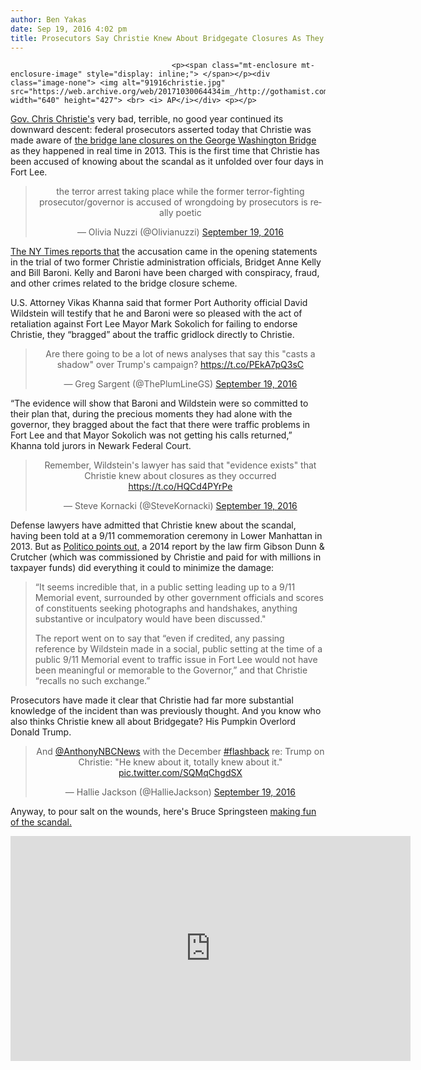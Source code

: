 ```yaml
---
author: Ben Yakas
date: Sep 19, 2016 4:02 pm
title: Prosecutors Say Christie Knew About Bridgegate Closures As They Happened
---
```


	
										<p><span class="mt-enclosure mt-enclosure-image" style="display: inline;"> </span></p><div class="image-none"> <img alt="91916christie.jpg" src="https://web.archive.org/web/20171030064434im_/http://gothamist.com/attachments/byakas/91916christie.jpg" width="640" height="427"> <br> <i> AP</i></div> <p></p>

<p><a href="https://web.archive.org/web/20171030064434/http://gothamist.com/tags/chrischristie">Gov. Chris Christie&apos;s</a> very bad, terrible, no good year continued its downward descent: federal prosecutors asserted today that Christie was made aware of <a href="https://web.archive.org/web/20171030064434/http://gothamist.com/tags/bridgegate">the bridge lane closures on the George Washington Bridge</a> as they happened in real time in 2013. This is the first time that Christie has been accused of knowing about the scandal as it unfolded over four days in Fort Lee.</p>

<center><blockquote class="twitter-tweet" data-lang="en"><p lang="en" dir="ltr">the terror arrest taking place while the former terror-fighting prosecutor/governor is accused of wrongdoing by prosecutors is really poetic</p>&#x2014; Olivia Nuzzi (@Olivianuzzi) <a href="https://web.archive.org/web/20171030064434/https://twitter.com/Olivianuzzi/status/777899700418740224">September 19, 2016</a></blockquote>
<script async src="//web.archive.org/web/20171030064434js_/http://platform.twitter.com/widgets.js" charset="utf-8"></script></center>

<p><a href="https://web.archive.org/web/20171030064434/http://www.nytimes.com/2016/09/20/nyregion/bridgegate-trial.html?smprod=nytcore-iphone&amp;smid=nytcore-iphone-share&amp;_r=2&amp;mtrref=t.co">The NY Times reports that</a> the accusation came in the opening statements in the trial of two former Christie administration officials, Bridget Anne Kelly and Bill Baroni. Kelly and Baroni have been charged with conspiracy, fraud, and other crimes related to the bridge closure scheme.</p>

<p>U.S. Attorney Vikas Khanna said that former Port Authority official David Wildstein will testify that he and Baroni were so pleased with the act of retaliation against Fort Lee Mayor Mark Sokolich for failing to endorse Christie, they &#x201C;bragged&#x201D; about the traffic gridlock directly to Christie.</p>

<center><blockquote class="twitter-tweet" data-lang="en"><p lang="en" dir="ltr">Are there going to be a lot of news analyses that say this &quot;casts a shadow&quot; over Trump&apos;s campaign? <a href="https://web.archive.org/web/20171030064434/https://t.co/PEkA7pQ3sC">https://t.co/PEkA7pQ3sC</a></p>&#x2014; Greg Sargent (@ThePlumLineGS) <a href="https://web.archive.org/web/20171030064434/https://twitter.com/ThePlumLineGS/status/777906341843197952">September 19, 2016</a></blockquote>
<script async src="//web.archive.org/web/20171030064434js_/http://platform.twitter.com/widgets.js" charset="utf-8"></script></center>

<p>&#x201C;The evidence will show that Baroni and Wildstein were so committed to their plan that, during the precious moments they had alone with the governor, they bragged about the fact that there were traffic problems in Fort Lee and that Mayor Sokolich was not getting his calls returned,&#x201D; Khanna told jurors in Newark Federal Court.</p>

<center><blockquote class="twitter-tweet" data-lang="en"><p lang="en" dir="ltr">Remember, Wildstein&apos;s lawyer has said that &quot;evidence exists&quot; that Christie knew about closures as they occurred <a href="https://web.archive.org/web/20171030064434/https://t.co/HQCd4PYrPe">https://t.co/HQCd4PYrPe</a></p>&#x2014; Steve Kornacki (@SteveKornacki) <a href="https://web.archive.org/web/20171030064434/https://twitter.com/SteveKornacki/status/777901913257959424">September 19, 2016</a></blockquote>
<script async src="//web.archive.org/web/20171030064434js_/http://platform.twitter.com/widgets.js" charset="utf-8"></script></center>

<p>Defense lawyers have admitted that Christie knew about the scandal, having been told at a 9/11 commemoration ceremony in Lower Manhattan in 2013. But as <a href="https://web.archive.org/web/20171030064434/http://www.politico.com/states/new-jersey/story/2016/09/federal-prosecutor-says-christie-knew-about-lane-closings-105584">Politico points out,</a> a 2014 report by the law firm Gibson Dunn &amp; Crutcher (which was commissioned by Christie and paid for with millions in taxpayer funds) did everything it could to minimize the damage:</p>

<blockquote>&#x201C;It seems incredible that, in a public setting leading up to a 9/11 Memorial event, surrounded by other government officials and scores of constituents seeking photographs and handshakes, anything substantive or inculpatory would have been discussed.&quot;

<p>The report went on to say that &#x201C;even if credited, any passing reference by Wildstein made in a social, public setting at the time of a public 9/11 Memorial event to traffic issue in Fort Lee would not have been meaningful or memorable to the Governor,&#x201D; and that Christie &#x201C;recalls no such exchange.&#x201D;</p></blockquote><p></p>

<p>Prosecutors have made it clear that Christie had far more substantial knowledge of the incident than was previously thought. And you know who also thinks Christie knew all about Bridgegate? His Pumpkin Overlord Donald Trump.</p>

<center><blockquote class="twitter-tweet" data-lang="en"><p lang="en" dir="ltr">And <a href="https://web.archive.org/web/20171030064434/https://twitter.com/AnthonyNBCNews">@AnthonyNBCNews</a> with the December <a href="https://web.archive.org/web/20171030064434/https://twitter.com/hashtag/flashback?src=hash">#flashback</a> re: Trump on Christie: &quot;He knew about it, totally knew about it.&quot; <a href="https://web.archive.org/web/20171030064434/https://t.co/SQMqChgdSX">pic.twitter.com/SQMqChgdSX</a></p>&#x2014; Hallie Jackson (@HallieJackson) <a href="https://web.archive.org/web/20171030064434/https://twitter.com/HallieJackson/status/777904983354200066">September 19, 2016</a></blockquote>
<script async src="//web.archive.org/web/20171030064434js_/http://platform.twitter.com/widgets.js" charset="utf-8"></script></center>

<p>Anyway, to pour salt on the wounds, here&apos;s Bruce Springsteen <a href="https://web.archive.org/web/20171030064434/http://gothamist.com/2014/01/15/video_bruce_springsteen_jimmy_fallo.php">making fun of the scandal.</a></p>

<p><iframe width="640" height="360" src="https://web.archive.org/web/20171030064434if_/https://www.youtube.com/embed/VKHV0LLvhXM" frameborder="0" allowfullscreen></iframe></p>					
										
									
				